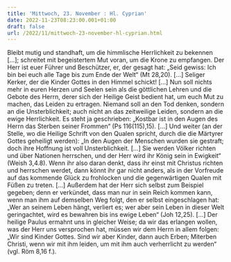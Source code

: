 ```yaml
---
title: 'Mittwoch, 23. November : Hl. Cyprian'
date: 2022-11-23T08:23:00.001+01:00
draft: false
url: /2022/11/mittwoch-23-november-hl-cyprian.html
---
```


Bleibt mutig und standhaft, um die himmlische Herrlichkeit zu bekennen \[…\]; schreitet mit begeistertem Mut voran, um die Krone zu empfangen. Der Herr ist euer Führer und Beschützer, er, der gesagt hat: „Seid gewiss: Ich bin bei euch alle Tage bis zum Ende der Welt“ (Mt 28,20). \[…\] Seliger Kerker, der die Kinder Gottes in den Himmel schickt! \[…\] Nun soll nichts mehr in euren Herzen und Seelen sein als die göttlichen Lehren und die Gebote des Herrn, derer sich der Heilige Geist bedient hat, um euch Mut zu machen, das Leiden zu ertragen. Niemand soll an den Tod denken, sondern an die Unsterblichkeit; auch nicht an das zeitweilige Leiden, sondern an die ewige Herrlichkeit. Es steht ja geschrieben: „Kostbar ist in den Augen des Herrn das Sterben seiner Frommen“ (Ps 116(115),15). \[…\] Und weiter (an der Stelle, wo die Heilige Schrift von den Qualen spricht, durch die die Märtyrer Gottes geheiligt werden): „In den Augen der Menschen wurden sie gestraft; doch ihre Hoffnung ist voll Unsterblichkeit. \[…\] Sie werden Völker richten und über Nationen herrschen, und der Herr wird ihr König sein in Ewigkeit“ (Weish 3,4.8). Wenn ihr also daran denkt, dass ihr einst mit Christus richten und herrschen werdet, dann könnt ihr gar nicht anders, als in der Vorfreude auf das kommende Glück zu frohlocken und die gegenwärtigen Qualen mit Füßen zu treten. \[…\] Außerdem hat der Herr sich selbst zum Beispiel gegeben; denn er verkündet, dass man nur in sein Reich kommen kann, wenn man ihm auf demselben Weg folgt, den er selbst eingeschlagen hat: „Wer an seinem Leben hängt, verliert es; wer aber sein Leben in dieser Welt geringachtet, wird es bewahren bis ins ewige Leben“ (Joh 12,25). \[…\] Der heilige Paulus ermahnt uns in gleicher Weise; da wir das erlangen wollen, was der Herr uns versprochen hat, müssen wir dem Herrn in allem folgen: „Wir sind Kinder Gottes. Sind wir aber Kinder, dann auch Erben; Miterben Christi, wenn wir mit ihm leiden, um mit ihm auch verherrlicht zu werden“ (vgl. Röm 8,16 f.).